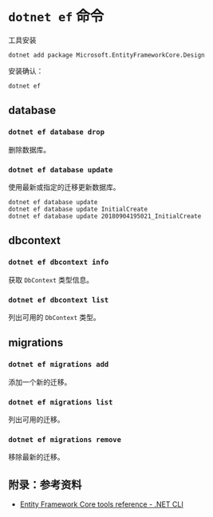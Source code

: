 # `dotnet ef` 命令

工具安装

```console
dotnet add package Microsoft.EntityFrameworkCore.Design
```

安装确认：

```console
dotnet ef
```

## database

### `dotnet ef database drop`

删除数据库。

### `dotnet ef database update`

使用最新或指定的迁移更新数据库。

```console
dotnet ef database update
dotnet ef database update InitialCreate
dotnet ef database update 20180904195021_InitialCreate
```

## dbcontext

### `dotnet ef dbcontext info`

获取 `DbContext` 类型信息。

### `dotnet ef dbcontext list`

列出可用的 `DbContext` 类型。

## migrations

### `dotnet ef migrations add`

添加一个新的迁移。

### `dotnet ef migrations list`

列出可用的迁移。

### `dotnet ef migrations remove`

移除最新的迁移。

## 附录：参考资料

- [Entity Framework Core tools reference - .NET CLI](https://docs.microsoft.com/en-us/ef/core/miscellaneous/cli/dotnet)
